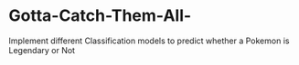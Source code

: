 # Gotta-Catch-Them-All-
Implement different Classification models to predict whether a Pokemon is Legendary or Not 
